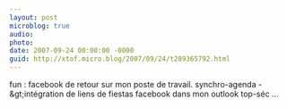 ```yaml
---
layout: post
microblog: true
audio: 
photo: 
date: 2007-09-24 00:00:00 -0000
guid: http://xtof.micro.blog/2007/09/24/t289365792.html
---
```

fun : facebook de retour sur mon poste de travail. synchro-agenda -&amp;gt;intégration de liens de fiestas facebook dans mon outlook top-séc ...
